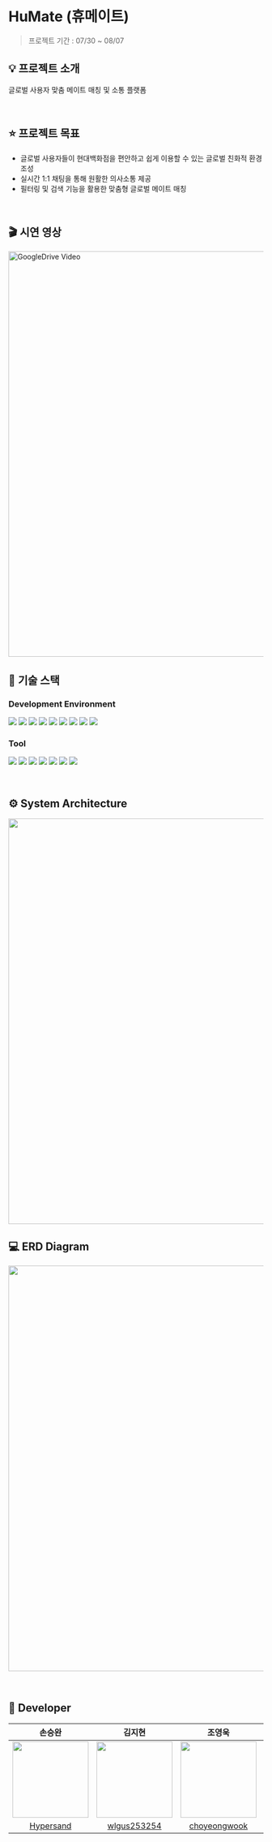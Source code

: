 # HuMate (휴메이트)
> 프로젝트 기간 : 07/30 ~ 08/07

## 💡 프로젝트 소개
글로벌 사용자 맞춤 메이트 매칭 및 소통 플랫폼

<br>

## ⭐️ 프로젝트 목표
- 글로벌 사용자들이 현대백화점을 편안하고 쉽게 이용할 수 있는 글로벌 친화적 환경 조성
- 실시간 1:1 채팅을 통해 원활한 의사소통 제공
- 필터링 및 검색 기능을 활용한 맞춤형 글로벌 메이트 매칭

<br>

## 🎬 시연 영상
<a href="https://drive.google.com/file/d/16hur7-hK4gwrQayKX4N2Yj7ppuAdcF2t/view?usp=sharing" target="_blank">
    <img src="https://github.com/user-attachments/assets/e2395a62-694d-4d09-8c22-97ec42ebba49" alt="GoogleDrive Video" style="width:800px;height:auto;">
</a>

## 🔧 기술 스택
### Development Environment
<img src="https://img.shields.io/badge/java-007396?style=for-the-badge&logo=java&logoColor=white"> <img src="https://img.shields.io/badge/oracle-F80000?style=for-the-badge&logo=oracle&logoColor=white">
<img src="https://img.shields.io/badge/springboot-6DB33F?style=for-the-badge&logo=springboot&logoColor=white">
<img src="https://img.shields.io/badge/maven-C71A36?style=for-the-badge&logo=apachemaven&logoColor=white">
<img src="https://img.shields.io/badge/postman-FF6C37?style=for-the-badge&logo=postman&logoColor=white">
<img src="https://img.shields.io/badge/MongoDB-47A248?style=for-the-badge&logo=MongoDB&logoColor=white"/>
<img src="https://img.shields.io/badge/Redis-DC382D?style=for-the-badge&logo=Redis&logoColor=white"> 
<img src="https://img.shields.io/badge/Android-3DDC84?style=for-the-badge&logo=android&logoColor=white"/>
<img src="https://img.shields.io/badge/Mybatis-D40100?style=for-the-badge&logo=mybatis&logoColor=white"/>


### Tool
<img src="https://img.shields.io/badge/git-F05032?style=for-the-badge&logo=git&logoColor=white"> <img src="https://img.shields.io/badge/github-181717?style=for-the-badge&logo=github&logoColor=white">
<img src="https://img.shields.io/badge/slack-4A154B?style=for-the-badge&logo=slack&logoColor=white">
<img src="https://img.shields.io/badge/notion-000000?style=for-the-badge&logo=notion&logoColor=white">
<img src="https://img.shields.io/badge/google sheet-34A853?style=for-the-badge&logo=googlesheets&logoColor=white">
<img src="https://img.shields.io/badge/google docs-4285F4?style=for-the-badge&logo=googledocs&logoColor=white">
<img src="https://img.shields.io/badge/draw.io-F08705?style=for-the-badge&logo=diagramsdotnet&logoColor=white">

<br>

## ⚙️ System Architecture
<p align="center">
  <img src="https://github.com/user-attachments/assets/71dd63b5-1a79-4cc9-b4fc-16361c4a4207" width="800px">
</p>

## 💻 ERD Diagram
<p align="center">
  <img src="https://github.com/user-attachments/assets/91d199d4-496c-454d-b150-abcb50faedf4" width="800px">
</p>


<br>

## 👥 Developer
  | 손승완 | 김지현 | 조영욱 | 최유경 
  | :---: | :---: | :---: | :---: | 
  | <img src="https://github.com/user-attachments/assets/4a27c801-52a1-44ea-9855-96f183fc9c5c" width="150"> | <img src="https://github.com/user-attachments/assets/a7f08795-45c9-430f-8c38-2b7df14f892c" width="150"> | <img src="https://github.com/user-attachments/assets/9fa1510d-3e1d-4a63-a695-c456a1e54a51" width="150"> | <img src="https://github.com/user-attachments/assets/bd1616e0-c70b-4d36-95a3-7024e1f76dca" width="150"> |
  | [Hypersand](https://github.com/Hypersand) | [wlgus253254](https://github.com/wlgus253254) | [choyeongwook](https://github.com/choyeongwook) | [ykc0131](https://github.com/ykc0131) |   
<br>




